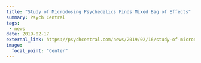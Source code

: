 ```yaml
---
title: "Study of Microdosing Psychedelics Finds Mixed Bag of Effects"
summary: Psych Central
tags:
 - news
date: 2019-02-17
external_link: https://psychcentral.com/news/2019/02/16/study-of-microdosing-psychedelics-finds-mixed-bag-of-effects/142983.html
image:
  focal_point: "Center"
---
```

